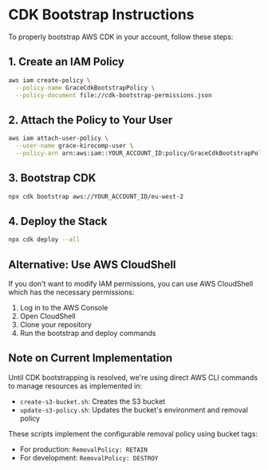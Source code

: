 # CDK Bootstrap Instructions

To properly bootstrap AWS CDK in your account, follow these steps:

## 1. Create an IAM Policy

```bash
aws iam create-policy \
  --policy-name GraceCdkBootstrapPolicy \
  --policy-document file://cdk-bootstrap-permissions.json
```

## 2. Attach the Policy to Your User

```bash
aws iam attach-user-policy \
  --user-name grace-kirocomp-user \
  --policy-arn arn:aws:iam::YOUR_ACCOUNT_ID:policy/GraceCdkBootstrapPolicy
```

## 3. Bootstrap CDK

```bash
npx cdk bootstrap aws://YOUR_ACCOUNT_ID/eu-west-2
```

## 4. Deploy the Stack

```bash
npx cdk deploy --all
```

## Alternative: Use AWS CloudShell

If you don't want to modify IAM permissions, you can use AWS CloudShell which has the necessary permissions:

1. Log in to the AWS Console
2. Open CloudShell
3. Clone your repository
4. Run the bootstrap and deploy commands

## Note on Current Implementation

Until CDK bootstrapping is resolved, we're using direct AWS CLI commands to manage resources as implemented in:

- `create-s3-bucket.sh`: Creates the S3 bucket
- `update-s3-policy.sh`: Updates the bucket's environment and removal policy

These scripts implement the configurable removal policy using bucket tags:
- For production: `RemovalPolicy: RETAIN`
- For development: `RemovalPolicy: DESTROY`